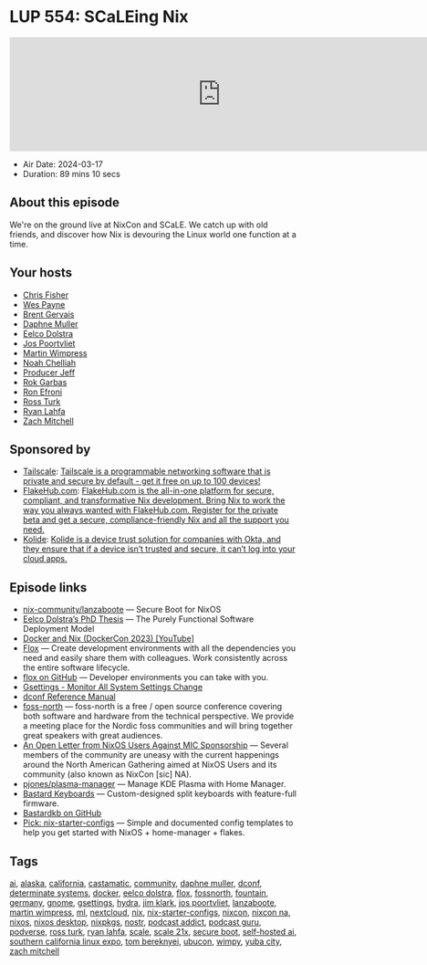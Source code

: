# LUP 554: SCaLEing Nix

<iframe src="https://player.fireside.fm/v2/RUkczH-V+6NX4cWo1?theme=dark" width="740" height="200" frameborder="0" scrolling="no"></iframe>

* Air Date: 2024-03-17
* Duration: 89 mins 10 secs

## About this episode

We're on the ground live at NixCon and SCaLE. We catch up with old friends, and discover how Nix is devouring the Linux world one function at a time.

## Your hosts
* [Chris Fisher](https://linuxunplugged.com/hosts/chrislas)
* [Wes Payne](https://linuxunplugged.com/hosts/wes)
* [Brent Gervais](https://linuxunplugged.com/hosts/brent)
* [Daphne Muller](https://linuxunplugged.com/guests/daphne-muller)
* [Eelco Dolstra](https://linuxunplugged.com/guests/eelco-dolstra)
* [Jos Poortvliet](https://linuxunplugged.com/guests/jos-poortvliet)
* [Martin Wimpress](https://linuxunplugged.com/guests/martinwimpress)
* [Noah Chelliah](https://linuxunplugged.com/guests/kernellinux)
* [Producer Jeff](https://linuxunplugged.com/guests/jeff)
* [Rok Garbas](https://linuxunplugged.com/guests/rokgarbas)
* [Ron Efroni](https://linuxunplugged.com/guests/ron-efroni)
* [Ross Turk](https://linuxunplugged.com/guests/ross-turk)
* [Ryan Lahfa](https://linuxunplugged.com/guests/ryanlahfa)
* [Zach Mitchell](https://linuxunplugged.com/guests/zach-mitchell)

## Sponsored by

  * [Tailscale](http://tailscale.com/linuxunplugged): [Tailscale is a programmable networking software that is private and secure by default - get it free on up to 100 devices!](http://tailscale.com/linuxunplugged)
  * [FlakeHub.com](https://determinate.systems/unplugged): [FlakeHub.com is the all-in-one platform for secure, compliant, and transformative Nix development. Bring Nix to work the way you always wanted with FlakeHub.com. Register for the private beta and get a secure, compliance-friendly Nix and all the support you need.](https://determinate.systems/unplugged)
  * [Kolide](https://kolide.com/unplugged): [Kolide is a device trust solution for companies with Okta, and they ensure that if a device isn’t trusted and secure, it can’t log into your cloud apps.](https://kolide.com/unplugged)



## Episode links

  * [nix-community/lanzaboote](https://github.com/nix-community/lanzaboote "nix-community/lanzaboote") — Secure Boot for NixOS
  * [Eelco Dolstra’s PhD Thesis](https://edolstra.github.io/pubs/phd-thesis.pdf "Eelco Dolstra’s PhD Thesis") — The Purely Functional Software Deployment Model
  * [Docker and Nix (DockerCon 2023) [YouTube]](https://www.youtube.com/watch?v=l17oRkhgqHE "Docker and Nix \(DockerCon 2023\) \[YouTube\]")
  * [Flox](https://flox.dev/ "Flox") — Create development environments with all the dependencies you need and easily share them with colleagues. Work consistently across the entire software lifecycle.
  * [flox on GitHub](https://github.com/flox/flox "flox on GitHub") — Developer environments you can take with you.
  * [Gsettings - Monitor All System Settings Change](https://discourse.gnome.org/t/gsettings-monitor-all-system-settings-change/3699 "Gsettings - Monitor All System Settings Change")
  * [dconf Reference Manual](https://developer-old.gnome.org/dconf/unstable/dconf-tool.html "dconf Reference Manual")
  * [foss-north](https://foss-north.se/ "foss-north") — foss-north is a free / open source conference covering both software and hardware from the technical perspective. We provide a meeting place for the Nordic foss communities and will bring together great speakers with great audiences.
  * [An Open Letter from NixOS Users Against MIC Sponsorship](https://nixos-users-against-mic-sponsorship.github.io/ "An Open Letter from NixOS Users Against MIC Sponsorship") — Several members of the community are uneasy with the current happenings around the North American Gathering aimed at NixOS Users and its community (also known as NixCon [sic] NA).
  * [pjones/plasma-manager](https://github.com/pjones/plasma-manager "pjones/plasma-manager") — Manage KDE Plasma with Home Manager.
  * [Bastard Keyboards](https://bastardkb.com/ "Bastard Keyboards") — Custom-designed split keyboards with feature-full firmware.
  * [Bastardkb on GitHub](https://github.com/Bastardkb/ "Bastardkb on GitHub")
  * [Pick: nix-starter-configs](https://github.com/Misterio77/nix-starter-configs "Pick: nix-starter-configs") — Simple and documented config templates to help you get started with NixOS + home-manager + flakes.



## Tags

[ai](https://linuxunplugged.com/tags/ai), [alaska](https://linuxunplugged.com/tags/alaska), [california](https://linuxunplugged.com/tags/california), [castamatic](https://linuxunplugged.com/tags/castamatic), [community](https://linuxunplugged.com/tags/community), [daphne muller](https://linuxunplugged.com/tags/daphne%20muller), [dconf](https://linuxunplugged.com/tags/dconf), [determinate systems](https://linuxunplugged.com/tags/determinate%20systems), [docker](https://linuxunplugged.com/tags/docker), [eelco dolstra](https://linuxunplugged.com/tags/eelco%20dolstra), [flox](https://linuxunplugged.com/tags/flox), [fossnorth](https://linuxunplugged.com/tags/fossnorth), [fountain](https://linuxunplugged.com/tags/fountain), [germany](https://linuxunplugged.com/tags/germany), [gnome](https://linuxunplugged.com/tags/gnome), [gsettings](https://linuxunplugged.com/tags/gsettings), [hydra](https://linuxunplugged.com/tags/hydra), [jim klark](https://linuxunplugged.com/tags/jim%20klark), [jos poortvliet](https://linuxunplugged.com/tags/jos%20poortvliet), [lanzaboote](https://linuxunplugged.com/tags/lanzaboote), [martin wimpress](https://linuxunplugged.com/tags/martin%20wimpress), [ml](https://linuxunplugged.com/tags/ml), [nextcloud](https://linuxunplugged.com/tags/nextcloud), [nix](https://linuxunplugged.com/tags/nix), [nix-starter-configs](https://linuxunplugged.com/tags/nix-starter-configs), [nixcon](https://linuxunplugged.com/tags/nixcon), [nixcon na](https://linuxunplugged.com/tags/nixcon%20na), [nixos](https://linuxunplugged.com/tags/nixos), [nixos desktop](https://linuxunplugged.com/tags/nixos%20desktop), [nixpkgs](https://linuxunplugged.com/tags/nixpkgs), [nostr](https://linuxunplugged.com/tags/nostr), [podcast addict](https://linuxunplugged.com/tags/podcast%20addict), [podcast guru](https://linuxunplugged.com/tags/podcast%20guru), [podverse](https://linuxunplugged.com/tags/podverse), [ross turk](https://linuxunplugged.com/tags/ross%20turk), [ryan lahfa](https://linuxunplugged.com/tags/ryan%20lahfa), [scale](https://linuxunplugged.com/tags/scale), [scale 21x](https://linuxunplugged.com/tags/scale%2021x), [secure boot](https://linuxunplugged.com/tags/secure%20boot), [self-hosted ai](https://linuxunplugged.com/tags/self-hosted%20ai), [southern california linux expo](https://linuxunplugged.com/tags/southern%20california%20linux%20expo), [tom bereknyei](https://linuxunplugged.com/tags/tom%20bereknyei), [ubucon](https://linuxunplugged.com/tags/ubucon), [wimpy](https://linuxunplugged.com/tags/wimpy), [yuba city](https://linuxunplugged.com/tags/yuba%20city), [zach mitchell](https://linuxunplugged.com/tags/zach%20mitchell)